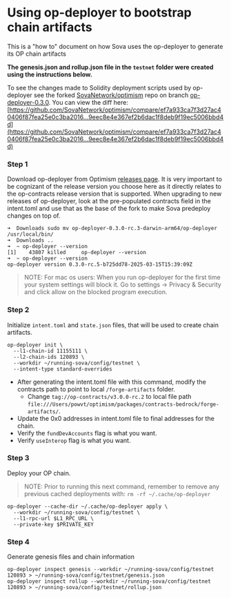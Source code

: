 # Using op-deployer to bootstrap chain artifacts

This is a "how to" document on how Sova uses the op-deployer to generate its OP chain artifacts

**The genesis.json and rollup.json file in the `testnet` folder were created using the instructions below.**

To see the changes made to  Solidity deployment scripts used by op-deployer see the forked [SovaNetwork/optimism](https://github.com/SovaNetwork/optimism) repo on branch [op-deployer-0.3.0](https://github.com/SovaNetwork/optimism/tree/op-deployer-0.3.0). You can view the diff here: [https://github.com/SovaNetwork/optimism/compare/ef7a933ca7f3d27ac40406f87fea25e0c3ba2016...9eec8e4e367ef2b6dac1f8deb9f19ec5006bbd4d](https://github.com/SovaNetwork/optimism/compare/ef7a933ca7f3d27ac40406f87fea25e0c3ba2016...9eec8e4e367ef2b6dac1f8deb9f19ec5006bbd4d)

### Step 1
Download op-deployer from Optimism [releases page](https://github.com/ethereum-optimism/optimism/releases). It is very important to be cognizant of the release version you choose here as it directly relates to the op-contracts release version that is supported. When upgrading to new releases of op-deployer, look at the pre-populated contracts field in the intent.toml and use that as the base of the fork to make Sova predeploy changes on top of.

```
➜  Downloads sudo mv op-deployer-0.3.0-rc.3-darwin-arm64/op-deployer /usr/local/bin/
➜  Downloads ..
➜  ~ op-deployer --version
[1]    43807 killed     op-deployer --version
➜  ~ op-deployer --version
op-deployer version 0.3.0-rc.5-b725dd78-2025-03-15T15:39:09Z
```
> NOTE: For mac os users: When you run op-deployer for the first time your system settings will block it. Go to settings -> Privacy & Security and click allow on the blocked program execution.

### Step 2
Initialize `intent.toml` and `state.json` files, that will be used to create chain artifacts.

```
op-deployer init \
  --l1-chain-id 11155111 \
  --l2-chain-ids 120893 \
  --workdir ~/running-sova/config/testnet \
  --intent-type standard-overrides
```
- After generating the intent.toml file with this command, modify the contracts path to point to local `/forge-artifacts` folder.
    - Change `tag://op-contracts/v3.0.0-rc.2` to local file path `file:///Users/powvt/optimism/packages/contracts-bedrock/forge-artifacts/`.
- Update the 0x0 addresses in intent.toml file to final addresses for the chain.
- Verify the `fundDevAccounts` flag is what you want.
- Verify `useInterop` flag is what you want.


### Step 3
Deploy your OP chain.

> NOTE: Prior to running this next command, remember to remove any previous cached deployments with: `rm -rf ~/.cache/op-deployer`
```
op-deployer --cache-dir ~/.cache/op-deployer apply \
  --workdir ~/running-sova/config/testnet \
  --l1-rpc-url $L1_RPC_URL \
  --private-key $PRIVATE_KEY
```

### Step 4
Generate genesis files and chain information

```
op-deployer inspect genesis --workdir ~/running-sova/config/testnet 120893 > ~/running-sova/config/testnet/genesis.json
op-deployer inspect rollup --workdir ~/running-sova/config/testnet 120893 > ~/running-sova/config/testnet/rollup.json
```